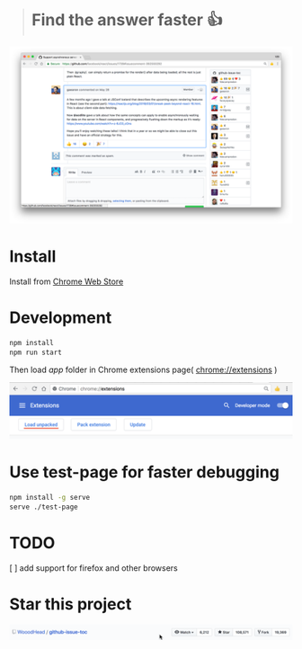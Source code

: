 > # Find the answer faster :+1:


![](screenshots/screenshot1.png)

# Install

Install from [Chrome Web Store](https://chrome.google.com/webstore/detail/github-issue-toc/ilbogmmcemabaedfhhfiodlfcejmbnge)

# Development

```bash
npm install
npm run start
```


Then load *app* folder in Chrome extensions page( [chrome://extensions](chrome://extensions) )

![](screenshots/load-unpack.png)


# Use test-page for faster debugging

```bash
npm install -g serve
serve ./test-page

```

# TODO
[ ] add support for firefox and other browsers

# Star this project
![](screenshots/star.gif)

